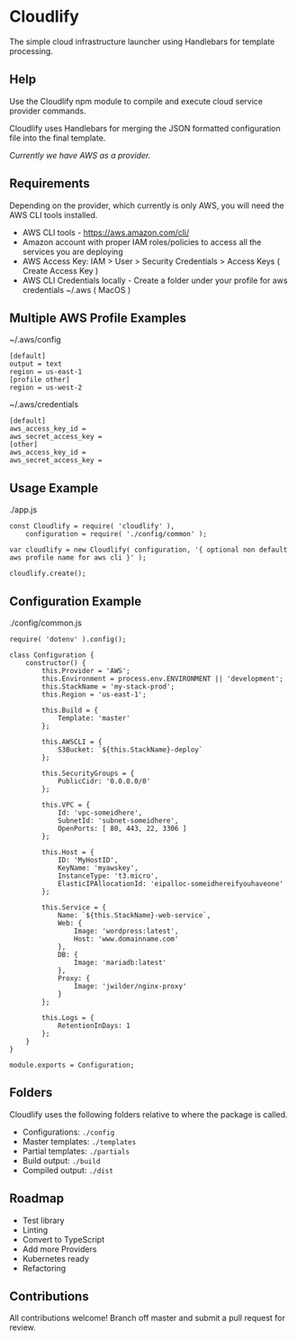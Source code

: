 # Cloudlify

The simple cloud infrastructure launcher using Handlebars for template processing.

## Help

Use the Cloudlify npm module to compile and execute cloud service provider commands.

Cloudlify uses Handlebars for merging the JSON formatted configuration file into the final template.

*Currently we have AWS as a provider.*

## Requirements

Depending on the provider, which currently is only AWS, you will need the AWS CLI tools installed.

* AWS CLI tools - https://aws.amazon.com/cli/
* Amazon account with proper IAM roles/policies to access all the services you are deploying
* AWS Access Key: IAM > User > Security Credentials > Access Keys ( Create Access Key )
* AWS CLI Credentials locally - Create a folder under your profile for aws credentials ~/.aws ( MacOS )

## Multiple AWS Profile Examples

~/.aws/config
```
[default]
output = text
region = us-east-1
[profile other]
region = us-west-2
```

~/.aws/credentials
```
[default]
aws_access_key_id = 
aws_secret_access_key = 
[other]
aws_access_key_id = 
aws_secret_access_key = 
```

## Usage Example

./app.js
```
const Cloudlify = require( 'cloudlify' ),
    configuration = require( './config/common' );

var cloudlify = new Cloudlify( configuration, '{ optional non default aws profile name for aws cli }' );

cloudlify.create();
```

## Configuration Example
./config/common.js
```
require( 'dotenv' ).config();

class Configuration {
	constructor() {
		this.Provider = 'AWS';
		this.Environment = process.env.ENVIRONMENT || 'development';
		this.StackName = 'my-stack-prod';
		this.Region = 'us-east-1';

		this.Build = {
			Template: 'master'
		};
		
		this.AWSCLI = {
			S3Bucket: `${this.StackName}-deploy`
		};

		this.SecurityGroups = {
			PublicCidr: '0.0.0.0/0'
		};

		this.VPC = {
			Id: 'vpc-someidhere',
			SubnetId: 'subnet-someidhere',
			OpenPorts: [ 80, 443, 22, 3306 ]
		};

		this.Host = {
			ID: 'MyHostID',
			KeyName: 'myawskey',
			InstanceType: 't3.micro',
			ElasticIPAllocationId: 'eipalloc-someidhereifyouhaveone'
		};

		this.Service = {
			Name: `${this.StackName}-web-service`,
			Web: {
				Image: 'wordpress:latest',
				Host: 'www.domainname.com'
			},
			DB: {
				Image: 'mariadb:latest'
			},
			Proxy: {
				Image: 'jwilder/nginx-proxy'
			}
		};

		this.Logs = {
			RetentionInDays: 1
		};
	}
}

module.exports = Configuration;
```

## Folders

Cloudlify uses the following folders relative to where the package is called.

* Configurations: `./config`
* Master templates: `./templates`
* Partial templates: `./partials`
* Build output: `./build`
* Compiled output: `./dist`


## Roadmap

* Test library
* Linting
* Convert to TypeScript
* Add more Providers
* Kubernetes ready
* Refactoring

## Contributions

All contributions welcome! Branch off master and submit a pull request for review.
